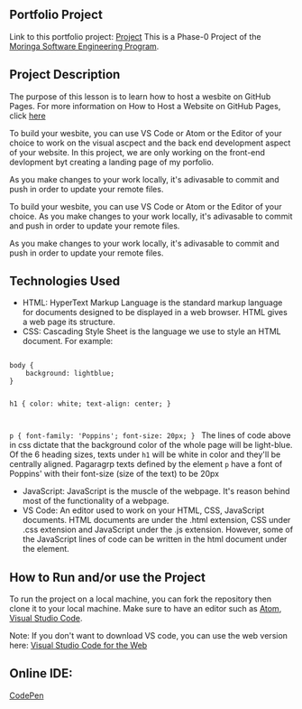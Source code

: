 ## Portfolio Project

Link to this portfolio project: <a href="https://mknyambura.github.io/Portfolio-Project/">Project</a>
This is a Phase-0 Project of the <a href="https://moringaschool.com/courses/software-engineering-course-online/">Moringa Software Engineering Program</a>.

## Project Description
The purpose of this lesson is to learn how to host a wesbite on GitHub Pages. For more information on How to Host a Website on GitHub Pages, click <a href="https://pages.github.com/">here</a>

To build your wesbite, you can use VS Code or Atom or the Editor of your choice to work on the visual ascpect and the back end development aspect of your website. In this project, we are only working on the front-end devlopment byt creating a landing page of my porfolio.

As you make changes to your work locally, it's adivasable to commit and push in order to update your remote files.

To build your wesbite, you can use VS Code or Atom or the Editor of your choice. As you make changes to your work locally, it's adivasable to commit and push in order to update your remote files.

As you make changes to your work locally, it's adivasable to commit and push in order to update your remote files.

## Technologies Used
- HTML: HyperText Markup Language is the standard markup language for documents designed to be displayed in a web browser. HTML gives a web page its structure.
- CSS: Cascading Style Sheet is the language we use to style an HTML document. For example:
<code> 
body {
    background: lightblue;
}

h1 {
    color: white;
    text-align: center;
}

p {
    font-family: 'Poppins';
    font-size: 20px;
}
</code>
The lines of code above in css dictate that the background color of the whole page will be light-blue. Of the 6 heading sizes, texts under <code>h1</code> will be white in color and they'll be centrally aligned. Pagaragrp texts defined by the element <code>p</code> have a font of Poppins' with their font-size (size of the text) to be 20px
- JavaScript: JavaScript is the muscle of the webpage. It's reason behind most of the functionality of a webpage.
- VS Code: An editor used to work on your HTML, CSS, JavaScript documents. HTML documents are under the .html extension, CSS under .css extension and JavaScript under the .js extension. However, some of the JavaScript lines of code can be written in the html document under the <script></script> element.

## How to Run and/or use the Project
To run the project on a local machine, you can fork the repository then clone it to your local machine. Make sure to have an editor such as <a href="atom.io">Atom</a>, <a href="code.visualstudio.com">Visual Studio Code</a>.

Note: If you don't want to download VS code, you can use the web version here: <a href="vscode.dev">Visual Studio Code for the Web</a>

## Online IDE: 
<a href="codepen.io">CodePen</a>
